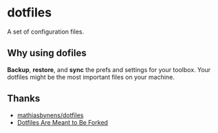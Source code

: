 dotfiles
========

A set of configuration files.


## Why using dofiles
**Backup**, **restore**, and **sync** the prefs and settings for your toolbox. Your dotfiles might be the most important files on your machine.


## Thanks
- [mathiasbynens/dotfiles](https://github.com/mathiasbynens/dotfiles)
- [Dotfiles Are Meant to Be Forked](http://zachholman.com/2010/08/dotfiles-are-meant-to-be-forked/)